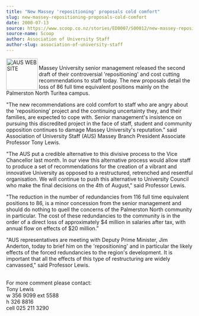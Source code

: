 ```yaml
---
title: "New Massey 'repositioning' proposals cold comfort"
slug: new-massey-repositioning-proposals-cold-comfort
date: 2000-07-13
source: https://www.scoop.co.nz/stories/ED0007/S00012/new-massey-repositioning-proposals-cold-comfort.htm
source-name: Scoop
author: Association of University Staff
author-slug: association-of-university-staff
---
```


<p><img align="left" width="85" height="85" src="http://www.aus.ac.nz/pictures/logo.gif" alt="AUS  WEB SITE" border="0"><br>Massey University
senior management released the second draft of their
controversial 'repositioning' and cost cutting
recommendations to staff today.  The new proposals detail
the loss of 86 full time equivalent positions mainly on the
Palmerston North Turitea campus.</p>

<p>"The new recommendations
are cold comfort to staff who are angry about the
'repositioning' project and the continuing uncertainty they,
and their families, are expected to cope with.  Senior
management's insistence on pursuing this discredited project
in the face of staff, student and community opposition
continues to damage Massey University's reputation." said
Association of University Staff (AUS) Massey Branch
President Associate Professor Tony Lewis.</p>

<p>"The AUS put a
credible alternative to this divisive process to the Vice
Chancellor last month.  In our view this alternative process
would allow staff to produce a set of recommendations for
the creation of a vibrant and innovative University as
opposed to a restructured, retrenched and resentful
organisation.  We will continue to push this alternative to
University Council who make the final decisions on the 4th
of August," said Professor Lewis.</p>

<p>"The reduction in the
number of redundancies from 116 full time equivalent
positions to 86, is a minor concession from the senior
management and should do nothing to quell the concerns of
the Palmerston North community in particular.  The cost of
these redundancies to the community is in the order of a
direct loss of approximately $4 million in salaries after
tax, with annual flow on effects of $20 million.”<p>
<p>"AUS
representatives are meeting with Deputy Prime Minister, Jim
Anderton, today to brief him on the 'repositioning' and in
particular the likely effects of the forced redundancies to
the region's development.  It is important that all the
effects of this type of restructuring are widely canvassed,"
said Professor Lewis.</p>

<p><br>For more comment please
contact:<br>Tony Lewis<br>w 356 9099 ext 5588<br>h 326
8816<br>cell 025 211
3290<br><p>
         
